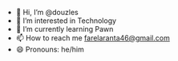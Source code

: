- 👋 Hi, I’m @douzles
- 👀 I’m interested in Technology
- 🌱 I’m currently learning Pawn
- 📫 How to reach me farelaranta46@gmail.com
- 😄 Pronouns: he/him
